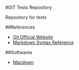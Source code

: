 #GIT Tests Repository

Repository for tests 


##References

* [Git Official Website](http://git-scm.com/ "Git Official Website")
* [Markdown Syntax Reference](http://daringfireball.net/projects/markdown/syntax/ "Markdown Syntax Reference")

##Softwares
* [Macdown](http://macdown.uranusjr.com/)